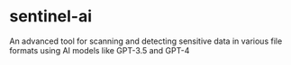 # sentinel-ai
An advanced tool for scanning and detecting sensitive data in various file formats using AI models like GPT-3.5 and GPT-4
